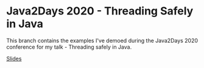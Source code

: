 # Java2Days 2020 - Threading Safely in Java
This branch contains the examples I've demoed during the Java2Days 2020 conference for my talk - Threading safely in Java.

[Slides](https://speakerdeck.com/pmihaylov/threading-safely-in-java)
